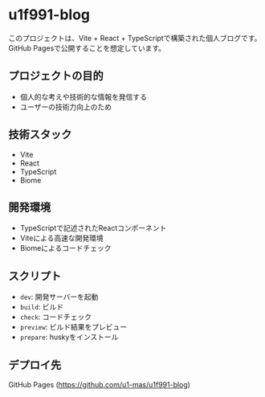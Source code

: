 # u1f991-blog

このプロジェクトは、Vite + React + TypeScriptで構築された個人ブログです。
GitHub Pagesで公開することを想定しています。

## プロジェクトの目的

- 個人的な考えや技術的な情報を発信する
- ユーザーの技術力向上のため

## 技術スタック

- Vite
- React
- TypeScript
- Biome

## 開発環境

- TypeScriptで記述されたReactコンポーネント
- Viteによる高速な開発環境
- Biomeによるコードチェック

## スクリプト

- `dev`: 開発サーバーを起動
- `build`: ビルド
- `check`: コードチェック
- `preview`: ビルド結果をプレビュー
- `prepare`: huskyをインストール

## デプロイ先

GitHub Pages (https://github.com/u1-mas/u1f991-blog)
